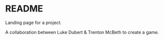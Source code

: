 # README

Landing page for a project.

A collaboration between Luke Dubert & Trenton McBeth to create a game.